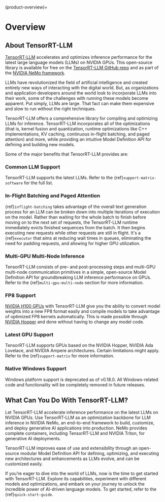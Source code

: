 (product-overview)=

# Overview

## About TensorRT-LLM

[TensorRT-LLM](https://developer.nvidia.com/tensorrt) accelerates and optimizes inference performance for the latest large language models (LLMs) on NVIDIA GPUs. This open-source library is available for free on the [TensorRT-LLM GitHub repo](https://github.com/NVIDIA/TensorRT-LLM) and as part of the [NVIDIA NeMo framework](https://www.nvidia.com/en-us/ai-data-science/generative-ai/nemo-framework/).

LLMs have revolutionized the field of artificial intelligence and created entirely new ways of interacting with the digital world. But, as organizations and application developers around the world look to incorporate LLMs into their work, some of the challenges with running these models become apparent. Put simply, LLMs are large. That fact can make them expensive and slow to run without the right techniques.

TensorRT-LLM offers a comprehensive library for compiling and optimizing LLMs for inference. TensorRT-LLM incorporates all of the optimizations (that is, kernel fusion and quantization, runtime optimizations like C++ implementations, KV caching, continuous in-flight batching, and paged attention) and more, while providing an intuitive Model Definition API for defining and building new models.

Some of the major benefits that TensorRT-LLM provides are:

### Common LLM Support

TensorRT-LLM supports the latest LLMs. Refer to the {ref}`support-matrix-software` for the full list.

### In-Flight Batching and Paged Attention

{ref}`inflight-batching` takes advantage of the overall text generation process for an LLM can be broken down into multiple iterations of execution on the model. Rather than waiting for the whole batch to finish before moving on to the next set of requests, the TensorRT-LLM runtime immediately evicts finished sequences from the batch. It then begins executing new requests while other requests are still in flight. It's a {ref}`executor` that aims at reducing wait times in queues, eliminating the need for padding requests, and allowing for higher GPU utilization.

### Multi-GPU Multi-Node Inference

TensorRT-LLM consists of pre– and post-processing steps and multi-GPU multi-node communication primitives in a simple, open-source Model Definition API for groundbreaking LLM inference performance on GPUs. Refer to the {ref}`multi-gpu-multi-node` section for more information.

### FP8 Support

[NVIDIA H100 GPUs](https://www.nvidia.com/en-us/data-center/dgx-h100/) with TensorRT-LLM give you the ability to convert model weights into a new FP8 format easily and compile models to take advantage of optimized FP8 kernels automatically. This is made possible through [NVIDIA Hopper](https://blogs.nvidia.com/blog/h100-transformer-engine/) and done without having to change any model code.

### Latest GPU Support

TensorRT-LLM supports GPUs based on the NVIDIA Hopper, NVIDIA Ada Lovelace, and NVIDIA Ampere architectures.
Certain limitations might apply. Refer to the {ref}`support-matrix` for more information.

### Native Windows Support

Windows platform support is deprecated as of v0.18.0. All Windows-related code and functionality will be completely removed in future releases.

## What Can You Do With TensorRT-LLM?

Let TensorRT-LLM accelerate inference performance on the latest LLMs on NVIDIA GPUs. Use TensorRT-LLM as an optimization backbone for LLM inference in NVIDIA NeMo, an end-to-end framework to build, customize, and deploy generative AI applications into production. NeMo provides complete containers, including TensorRT-LLM and NVIDIA Triton, for generative AI deployments.

TensorRT-LLM improves ease of use and extensibility through an open-source modular Model Definition API for defining, optimizing, and executing new architectures and enhancements as LLMs evolve, and can be customized easily.

If you’re eager to dive into the world of LLMs, now is the time to get started with TensorRT-LLM. Explore its capabilities, experiment with different models and optimizations, and embark on your journey to unlock the incredible power of AI-driven language models. To get started, refer to the {ref}`quick-start-guide`.
